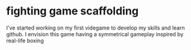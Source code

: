 # fighting game scaffolding
I've started working on my first videgame to develop my skills and learn github. I envision this game having a symmetrical gameplay inspired by real-life boxing
